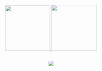 <div align="center">
  <a href="https://github.com/elderfausto">
  <img height="148em" src="https://github-readme-stats.vercel.app/api/top-langs/?username=ElderFausto&layout=compact&langs_count=8&theme=dark&hide_border=true"/>
  <img height="150em" src="https://github-profile-summary-cards.vercel.app/api/cards/profile-details?username=ElderFausto&theme=dark"/>
</div>
  
<div style="display: inline_block"><br>
  <p align="center">
    <a href="https://skillicons.dev">
      <img src="https://skillicons.dev/icons?i=javascript,ts,java,react,svelte,tailwind,nodejs,mysql,mongodb,firebase,vite" />
    </a>
  </p>
</div>
  
##
 


